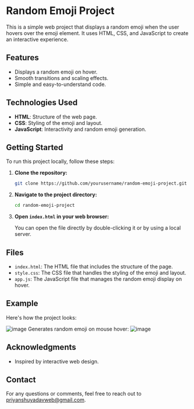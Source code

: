 # Random Emoji Project

This is a simple web project that displays a random emoji when the user hovers over the emoji element. It uses HTML, CSS, and JavaScript to create an interactive experience.

## Features

- Displays a random emoji on hover.
- Smooth transitions and scaling effects.
- Simple and easy-to-understand code.

## Technologies Used

- **HTML**: Structure of the web page.
- **CSS**: Styling of the emoji and layout.
- **JavaScript**: Interactivity and random emoji generation.

## Getting Started

To run this project locally, follow these steps:

1. **Clone the repository:**

    ```bash
    git clone https://github.com/yourusername/random-emoji-project.git
    ```

2. **Navigate to the project directory:**

    ```bash
    cd random-emoji-project
    ```

3. **Open `index.html` in your web browser:**

    You can open the file directly by double-clicking it or by using a local server.

## Files

- `index.html`: The HTML file that includes the structure of the page.
- `style.css`: The CSS file that handles the styling of the emoji and layout.
- `app.js`: The JavaScript file that manages the random emoji display on hover.

## Example

Here's how the project looks:

![image](https://github.com/user-attachments/assets/0fb2b881-7fd3-41b3-b449-f827d7dfa522)
Generates random emoji on mouse hover:
![image](https://github.com/user-attachments/assets/aa902754-9445-4e8a-ae05-e421ed4becf2)



## Acknowledgments

- Inspired by interactive web design.

## Contact

For any questions or comments, feel free to reach out to priyanshuyadavweb@gmail.com.
